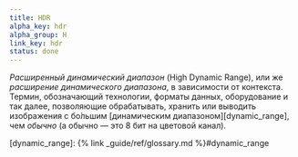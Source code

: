 ```yaml
---
title: HDR
alpha_key: hdr
alpha_group: H
link_key: hdr
status: done
---
```

*Расширенный динамический диапазон* (High Dynamic Range), или же *расширение динамического диапазона*, в за­ви­си­мос­ти от кон­тек­с­та.
Термин, обозначающий технологии, форматы данных, оборудование и так да­лее, позволяющие обрабатывать, хранить или выводить изображения
с бо́ль­шим [динамическим диапазоном][dynamic_range], чем *обычно* (а обыч­но — это 8 бит на цве­то­вой канал).

[dynamic_range]: {% link _guide/ref/glossary.md %}#dynamic_range
